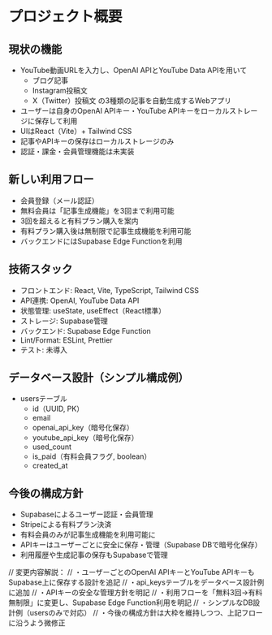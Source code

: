 # プロジェクト概要

## 現状の機能
- YouTube動画URLを入力し、OpenAI APIとYouTube Data APIを用いて
  - ブログ記事
  - Instagram投稿文
  - X（Twitter）投稿文
  の3種類の記事を自動生成するWebアプリ
- ユーザーは自身のOpenAI APIキー・YouTube APIキーをローカルストレージに保存して利用
- UIはReact（Vite）+ Tailwind CSS
- 記事やAPIキーの保存はローカルストレージのみ
- 認証・課金・会員管理機能は未実装

## 新しい利用フロー
- 会員登録（メール認証）
- 無料会員は「記事生成機能」を3回まで利用可能
- 3回を超えると有料プラン購入を案内
- 有料プラン購入後は無制限で記事生成機能を利用可能
- バックエンドにはSupabase Edge Functionを利用

## 技術スタック
- フロントエンド: React, Vite, TypeScript, Tailwind CSS
- API連携: OpenAI, YouTube Data API
- 状態管理: useState, useEffect（React標準）
- ストレージ: Supabase管理
- バックエンド: Supabase Edge Function
- Lint/Format: ESLint, Prettier
- テスト: 未導入

## データベース設計（シンプル構成例）
- usersテーブル
  - id（UUID, PK）
  - email
  - openai_api_key（暗号化保存）
  - youtube_api_key（暗号化保存）
  - used_count
  - is_paid（有料会員フラグ, boolean）
  - created_at

## 今後の構成方針
- Supabaseによるユーザー認証・会員管理
- Stripeによる有料プラン決済
- 有料会員のみが記事生成機能を利用可能に
- APIキーはユーザーごとに安全に保存・管理（Supabase DBで暗号化保存）
- 利用履歴や生成記事の保存もSupabaseで管理

// 変更内容解説：
// ・ユーザーごとのOpenAI APIキーとYouTube APIキーもSupabase上に保存する設計を追記
// ・api_keysテーブルをデータベース設計例に追加
// ・APIキーの安全な管理方針を明記
// ・利用フローを「無料3回→有料無制限」に変更し、Supabase Edge Function利用を明記
// ・シンプルなDB設計例（usersのみで対応）
// ・今後の構成方針は大枠を維持しつつ、上記フローに沿うよう微修正 